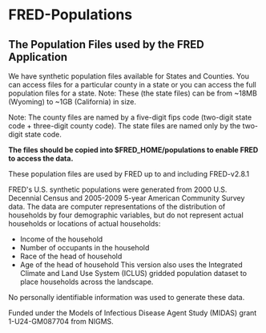 # FRED-Populations
## The Population Files used by the FRED Application

We have synthetic population files available for States and Counties. You can access files for a particular county in a state or you can access the full population files for a state. Note: These (the state files) can be from ~18MB (Wyoming) to ~1GB (California) in size.

Note: The county files are named by a five-digit fips code (two-digit state code + three-digit county code). The state files  are named only by the two-digit state code.

**The files should be copied into $FRED_HOME/populations to enable FRED to access the data.**

These population files are used by FRED up to and including FRED-v2.8.1

FRED's U.S. synthetic populations were generated from 2000 U.S. Decennial Census and 2005-2009 5-year American Community Survey data. The data are computer representations of the distribution of households by four demographic variables, but do not represent actual households or locations of actual households:
- Income of the household
- Number of occupants in the household
- Race of the head of household
- Age of the head of household
This version also uses the Integrated Climate and Land Use System (ICLUS) gridded population dataset to place households across the landscape.

No personally identifiable information was used to generate these data.

Funded under the Models of Infectious Disease Agent Study (MIDAS) grant 1-U24-GM087704 from NIGMS.
